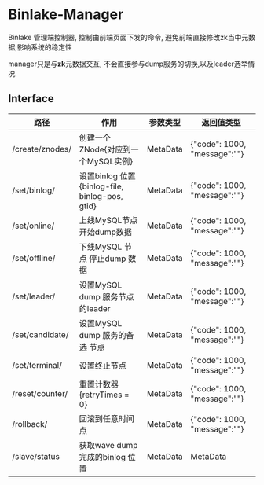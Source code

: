 # Binlake-Manager 
Binlake 管理端控制器, 控制由前端页面下发的命令, 避免前端直接修改zk当中元数据,影响系统的稳定性  

manager只是与**zk**元数据交互, 不会直接参与dump服务的切换,以及leader选举情况


## Interface 
路径 | 作用 | 参数类型 | 返回值类型
--- | --- | --- | --- 
/create/znodes/ | 创建一个ZNode{对应到一个MySQL实例}| MetaData | {"code": 1000, "message":""}
/set/binlog/ | 设置binlog 位置{binlog-file, binlog-pos, gtid} | MetaData | {"code": 1000, "message":""}
/set/online/ | 上线MySQL节点 开始dump数据 | MetaData | {"code": 1000, "message":""}
/set/offline/ | 下线MySQL 节点 停止dump 数据 | MetaData | {"code": 1000, "message":""}
/set/leader/ | 设置MySQL dump 服务节点的leader  | MetaData | {"code": 1000, "message":""}
/set/candidate/ | 设置MySQL dump 服务的备选 节点  | MetaData | {"code": 1000, "message":""}
/set/terminal/ | 设置终止节点 | MetaData | {"code": 1000, "message":""}
/reset/counter/ | 重置计数器{retryTimes = 0} | MetaData | {"code": 1000, "message":""}
/rollback/ | 回滚到任意时间点  | MetaData | {"code": 1000, "message":""}
/slave/status | 获取wave dump 完成的binlog 位置 | MetaData | MetaData









